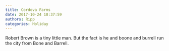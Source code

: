 ```yaml
---
title: Cordova Farms
date: 2017-10-24 18:37:59
authors: Ripp
categories: Holiday
---
```


 Robert Brown is a tiny little man. But the fact is he and boone and burrell run the city from Bone and Barrell.